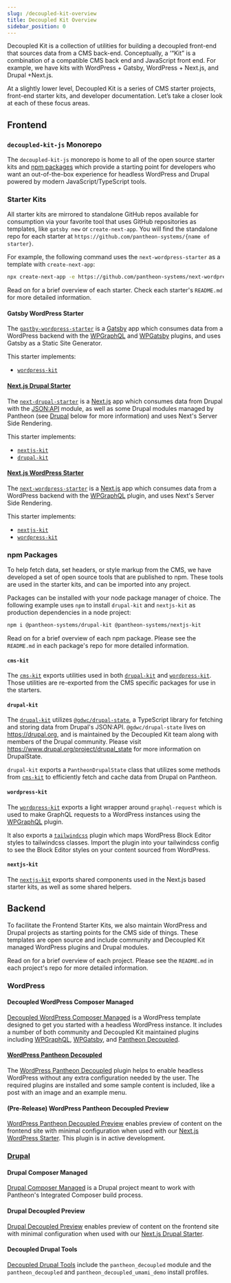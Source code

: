 ```yaml
---
slug: /decoupled-kit-overview
title: Decoupled Kit Overview
sidebar_position: 0
---
```


Decoupled Kit is a collection of utilities for building a decoupled front-end that sources data from a CMS back-end. Conceptually, a ‘“Kit” is a combination of a compatible CMS back end and JavaScript front end. For example, we have kits with WordPress + Gatsby, WordPress + Next.js, and Drupal +Next.js. 

At a slightly lower level, Decoupled Kit is a series of CMS starter projects, front-end starter kits, and developer documentation. Let’s take a closer look at each of these focus areas.

## Frontend
### `decoupled-kit-js` Monorepo
The `decoupled-kit-js` monorepo is home to all of the open source starter kits and [npm packages](https://www.npmjs.com/search?q=@pantheon-systems/*-kit) which provide a starting point for developers who want an out-of-the-box experience for headless WordPress and Drupal powered by modern JavaScript/TypeScript tools.

### Starter Kits
All starter kits are mirrored to standalone GitHub repos available for consumption via your favorite tool that uses GitHub repositories as templates, like `gatsby new` or `create-next-app`. You will find the standalone repo for each starter at `https://github.com/pantheon-systems/{name of starter}`.

For example, the following command uses the `next-wordpress-starter` as a template with `create-next-app`:

 ```bash
npx create-next-app -e https://github.com/pantheon-systems/next-wordpress-starter
```
Read on for a brief overview of each starter. Check each starter's `README.md` for more detailed information.

#### Gatsby WordPress Starter

The [`gastby-wordpress-starter`](https://github.com/pantheon-systems/gatsby-wordpress-starter) is a [Gatsby](https://v4.gatsbyjs.com/docs/) app which consumes data from a WordPress backend with the [WPGraphQL](https://wordpress.org/plugins/wp-graphql/) and [WPGatsby](https://wordpress.org/plugins/wp-gatsby/) plugins, and uses Gatsby as a Static Site Generator. 

This starter implements:
- [`wordpress-kit`](#wordpress-kit)

#### [Next.js Drupal Starter](#next-drupal-starter)

The [`next-drupal-starter`](https://github.com/pantheon-systems/next-drupal-starter) is a [Next.js](https://nextjs.org/docs) app which consumes data from Drupal with the [JSON:API](https://www.drupal.org/project/jsonapi) module, as well as some Drupal modules managed by Pantheon (see [Drupal](#drupal) below for more information) and uses Next's Server Side Rendering.

This starter implements:
- [`nextjs-kit`](#nextjs-kit)
- [`drupal-kit`](#drupal-kit)

#### [Next.js WordPress Starter](#next-wordpress-starter)

The [`next-wordpress-starter`](https://github.com/pantheon-systems/next-wordpress-starter) is a [Next.js](https://nextjs.org/docs) app which consumes data from a WordPress backend with the [WPGraphQL](https://wordpress.org/plugins/wp-graphql/) plugin, and uses Next's Server Side Rendering.

This starter implements:
- [`nextjs-kit`](#nextjs-kit)
- [`wordpress-kit`](#wordpress-kit)

### npm Packages

To help fetch data, set headers, or style markup from the CMS, we have developed a set of open source tools that are published to npm. These tools are used in the starter kits, and can be imported into any project. 

Packages can be installed with your node package manager of choice. The following example uses `npm` to install `drupal-kit` and `nextjs-kit` as production dependencies in a node project:

```bash
npm i @pantheon-systems/drupal-kit @pantheon-systems/nextjs-kit
```

Read on for a brief overview of each npm package. Please see the `README.md` in each package's repo for more detailed information.
#### `cms-kit`

The [`cms-kit`](https://www.npmjs.com/package/@pantheon-systems/cms-kit) exports utilities used in both [`drupal-kit`](#drupal-kit) and [`wordpress-kit`](#wordpress-kit). Those utilities are re-exported from the CMS specific packages for use in the starters.

#### `drupal-kit`
The [`drupal-kit`](https://www.npmjs.com/package/@pantheon-systems/drupal-kit) utilizes [`@gdwc/drupal-state`](https://www.drupal.org/project/drupal_state), a TypeScript library for fetching and storing data from Drupal's JSON:API.  `@gdwc/drupal-state` lives on https://drupal.org, and is maintained by the Decoupled Kit team along with members of the Drupal community. Please visit https://www.drupal.org/project/drupal_state for more information on DrupalState.

`drupal-kit` exports a `PantheonDrupalState` class that utilizes some methods from [`cms-kit`](#cms-kit) to efficiently fetch and cache data from Drupal on Pantheon.

#### `wordpress-kit`

The [`wordpress-kit`](https://www.npmjs.com/package/@pantheon-systems/wordpress-kit) exports a light wrapper around `graphql-request` which is used to make GraphQL requests to a WordPress instances using the [WPGraphQL](https://wordpress.org/plugins/wp-graphql/) plugin.

It also exports a [`tailwindcss`](https://tailwindcss.com/) plugin which maps WordPress Block Editor styles to tailwindcss classes. Import the plugin into your tailwindcss config to see the Block Editor styles on your content sourced from WordPress.


#### `nextjs-kit`

The [`nextjs-kit`](https://www.npmjs.com/package/@pantheon-systems/nextjs-kit) exports shared components used in the Next.js based starter kits, as well as some shared helpers.

## Backend

To facilitate the Frontend Starter Kits, we also maintain WordPress and Drupal projects as starting points for the CMS side of things. These templates are open source and include community and Decoupled Kit managed WordPress plugins and Drupal modules.

Read on for a brief overview of each project. Please see the `README.md` in each project's repo for more detailed information.

### WordPress
#### Decoupled WordPress Composer Managed

[Decoupled WordPress Composer Managed](https://github.com/pantheon-upstreams/decoupled-wordpress-composer-managed) is a WordPress template designed to get you started with a headless WordPress instance. It includes a number of both community and Decoupled Kit maintained plugins including  [WPGraphQL](https://wordpress.org/plugins/wp-graphql/), [WPGatsby](https://wordpress.org/plugins/wp-gatsby/), and [Pantheon Decoupled](#wordpress-pantheon-decoupled).

#### [WordPress Pantheon Decoupled](#wordpress-pantheon-decoupled)
The [WordPress Pantheon Decoupled](https://github.com/pantheon-systems/wp-pantheon-decoupled) plugin helps to enable headless WordPress without any extra configuration needed by the user. The required plugins are installed and some sample content is included, like a post with an image and an example menu.


#### (Pre-Release) WordPress Pantheon Decoupled Preview
[WordPress Pantheon Decoupled Preview](https://github.com/pantheon-systems/wp-decoupled-preview) enables preview of content on the frontend site with minimal configuration when used with our [Next.js WordPress Starter](#next-wordpress-starter). This plugin is in active development.

### [Drupal](#drupal)
#### Drupal Composer Managed
[Drupal Composer Managed](https://github.com/pantheon-systems/drupal-composer-managed) is a Drupal project meant to work with Pantheon's Integrated Composer build process.


#### Drupal Decoupled Preview
[Drupal Decoupled Preview](https://github.com/pantheon-systems/decoupled_preview) enables preview of content on the frontend site with minimal configuration when used with our [Next.js Drupal Starter](#next-drupal-starter).

#### Decoupled Drupal Tools
[Decoupled Drupal Tools](https://github.com/pantheon-systems/decoupled-drupal-tools) include the `pantheon_decoupled` module and the `pantheon_decoupled` and `pantheon_decoupled_umami_demo` install profiles.

